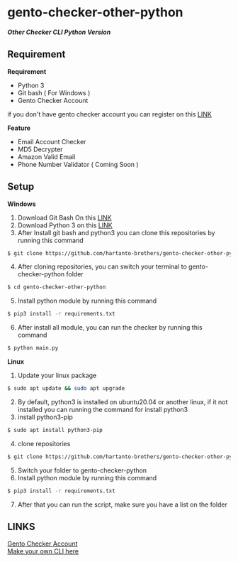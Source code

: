 # gento-checker-other-python
***Other Checker CLI Python Version***


## Requirement
**Requirement**

* Python 3
* Git bash ( For Windows )
* Gento Checker Account

if you don't have gento checker account you can register on this [LINK](https://gento.live/page/auth/register)

**Feature**
* Email Account Checker
* MD5 Decrypter
* Amazon Valid Email
* Phone Number Validator ( Coming Soon )


## Setup
**Windows**

1. Download Git Bash On this [LINK](https://github.com/git-for-windows/git/releases/download/v2.42.0.windows.2/Git-2.42.0.2-64-bit.exe)
2. Download Python 3 on this [LINK](https://www.python.org/ftp/python/3.11.6/python-3.11.6-amd64.exe)
3. After Install git bash and python3 you can clone this repositories by running this command
```bash
$ git clone https://github.com/hartanto-brothers/gento-checker-other-python
```
4. After cloning repositories, you can switch your terminal to gento-checker-python folder
```bash
$ cd gento-checker-other-python
```
5. Install python module by running this command
```bash
$ pip3 install -r requirements.txt
```
6. After install all module, you can run the checker by running this command
```bash
$ python main.py
```

**Linux**

1. Update your linux package
```bash
$ sudo apt update && sudo apt upgrade
``` 
2. By default, python3 is installed on ubuntu20.04 or another linux, if it not installed you can running the command for install python3
3. install python3-pip
```bash
$ sudo apt install python3-pip
```
4. clone repositories
```bash
$ git clone https://github.com/hartanto-brothers/gento-checker-other-python
```
5. Switch your folder to gento-checker-python
6. Install python module by running this command
```bash
$ pip3 install -r requirements.txt
```
7. After that you can run the script, make sure you have a list on the folder



## LINKS
[Gento Checker Account](https://gento.live/page/auth/register) <br>
[Make your own CLI here](https://gento.systems/documentation)
